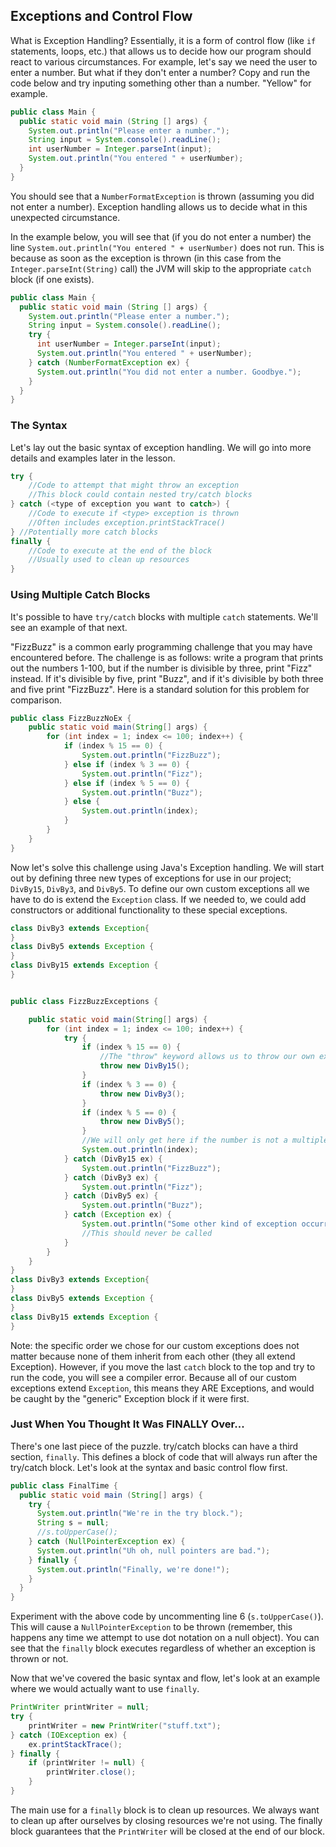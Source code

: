 ## Exceptions and Control Flow

What is Exception Handling? Essentially, it is a form of control flow (like `if` statements, loops, etc.) that allows us to decide how our program should react to various circumstances. For example, let's say we need the user to enter a number. But what if they don't enter a number? Copy and run the code below and try inputing something other than a number. "Yellow" for example.

```java
public class Main {
  public static void main (String [] args) {
    System.out.println("Please enter a number.");
    String input = System.console().readLine();
    int userNumber = Integer.parseInt(input);
    System.out.println("You entered " + userNumber);
  }
}
```

You should see that a `NumberFormatException` is thrown (assuming you did not enter a number). Exception handling allows us to decide what in this unexpected circumstance.

In the example below, you will see that (if you do not enter a number) the line `System.out.println("You entered " + userNumber)` does not run. This is because as soon as the exception is thrown (in this case from the `Integer.parseInt(String)` call) the JVM will skip to the appropriate `catch` block (if one exists).

```java
public class Main {
  public static void main (String [] args) {
    System.out.println("Please enter a number.");
    String input = System.console().readLine();
    try {
      int userNumber = Integer.parseInt(input);
      System.out.println("You entered " + userNumber);
    } catch (NumberFormatException ex) {
      System.out.println("You did not enter a number. Goodbye.");
    }
  }
}
```

### The Syntax

Let's lay out the basic syntax of exception handling. We will go into more details and examples later in the lesson.

```java
try {
    //Code to attempt that might throw an exception
    //This block could contain nested try/catch blocks
} catch (<type of exception you want to catch>) {
    //Code to execute if <type> exception is thrown
    //Often includes exception.printStackTrace()
} //Potentially more catch blocks
finally {
    //Code to execute at the end of the block
    //Usually used to clean up resources
}
```

### Using Multiple Catch Blocks

It's possible to have `try/catch` blocks with multiple `catch` statements. We'll see an example of that next.

"FizzBuzz" is a common early programming challenge that you may have encountered before. The challenge is as follows: write a program that prints out the numbers 1-100, but if the number is divisible by three, print "Fizz" instead. If it's divisible by five, print "Buzz", and if it's divisible by both three and five print "FizzBuzz". Here is a standard solution for this problem for comparison.

```java
public class FizzBuzzNoEx {
    public static void main(String[] args) {
        for (int index = 1; index <= 100; index++) {
            if (index % 15 == 0) {
                System.out.println("FizzBuzz");
            } else if (index % 3 == 0) {
                System.out.println("Fizz");
            } else if (index % 5 == 0) {
                System.out.println("Buzz");
            } else {
                System.out.println(index);
            }
        }
    }
}
```

Now let's solve this challenge using Java's Exception handling. We will start out by defining three new types of exceptions for use in our project; `DivBy15`, `DivBy3`, and `DivBy5`. To define our own custom exceptions all we have to do is extend the `Exception` class. If we needed to, we could add constructors or additional functionality to these special exceptions.

```java
class DivBy3 extends Exception{
}
class DivBy5 extends Exception {
}
class DivBy15 extends Exception {
}
```

```java

public class FizzBuzzExceptions {

    public static void main(String[] args) {
        for (int index = 1; index <= 100; index++) {
            try {
                if (index % 15 == 0) {
                    //The "throw" keyword allows us to throw our own exceptions
                    throw new DivBy15();
                }
                if (index % 3 == 0) {
                    throw new DivBy3();
                }
                if (index % 5 == 0) {
                    throw new DivBy5();
                }
                //We will only get here if the number is not a multiple of 3 or 5
                System.out.println(index);
            } catch (DivBy15 ex) {
                System.out.println("FizzBuzz");
            } catch (DivBy3 ex) {
                System.out.println("Fizz");
            } catch (DivBy5 ex) {
                System.out.println("Buzz");
            } catch (Exception ex) {
                System.out.println("Some other kind of exception occurred.");
                //This should never be called
            }
        }
    }
}
class DivBy3 extends Exception{
}
class DivBy5 extends Exception {
}
class DivBy15 extends Exception {
}
```

Note: the specific order we chose for our custom exceptions does not matter because none of them inherit from each other (they all extend Exception). However, if you move the last `catch` block to the top and try to run the code, you will see a compiler error. Because all of our custom exceptions extend `Exception`, this means they ARE Exceptions, and would be caught by the "generic" Exception block if it were first.

### Just When You Thought It Was FINALLY Over...

There's one last piece of the puzzle. try/catch blocks can have a third section, `finally`. This defines a block of code that will always run after the try/catch block. Let's look at the syntax and basic control flow first.

```java runnable
public class FinalTime {
  public static void main (String[] args) {
    try {
      System.out.println("We're in the try block.");
      String s = null;
      //s.toUpperCase();
    } catch (NullPointerException ex) {
      System.out.println("Uh oh, null pointers are bad.");
    } finally {
      System.out.println("Finally, we're done!");
    }
  }
}
```

Experiment with the above code by uncommenting line 6 (`s.toUpperCase()`). This will cause a `NullPointerException` to be thrown (remember, this happens any time we attempt to use dot notation on a null object). You can see that the `finally` block executes regardless of whether an exception is thrown or not.

Now that we've covered the basic syntax and flow, let's look at an example where we would actually want to use `finally`.

```java
PrintWriter printWriter = null;
try {
    printWriter = new PrintWriter("stuff.txt");
} catch (IOException ex) {
    ex.printStackTrace();
} finally {
    if (printWriter != null) {
        printWriter.close();
    }
}
```

The main use for a `finally` block is to clean up resources. We always want to clean up after ourselves by closing resources we're not using. The finally block guarantees that the `PrintWriter` will be closed at the end of our block.
